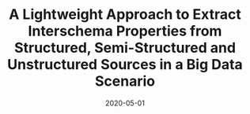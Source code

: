 ---
title: 'A Lightweight Approach to Extract Interschema Properties from Structured, Semi-Structured and Unstructured Sources in a Big Data Scenario'
collection: publications
permalink: /publication/2020-05-01-International Journal of Information Technology and Decision Making-A-Lightweight.md
excerpt: 'F. Cauteruccio, P.L.  Giudice, L.  Musarella, G.  Terracina, D.  Ursino, L.  Virgili'
date: 2020-05-01
venue: 'International Journal of Information Technology and Decision Making'
link: 'https://doi.org/10.1142/S0219622020500182'
location: 'Polytechnic University of Marche, University Institute of Architecture of Reggio Calabria, University of Calabria'
---